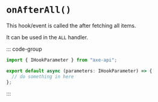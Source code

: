 # `onAfterAll()`

This hook/event is called the after fetching all items.

It can be used in the `ALL` handler.

::: code-group

```ts [app/v1/Hooks/User/onAfterAll.ts]
import { IHookParameter } from "axe-api";

export default async (parameters: IHookParameter) => {
  // do something in here
};
```

:::
